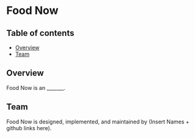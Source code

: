 # Food Now

## Table of contents

* [Overview](#overview)
* [Team](#team)

## Overview

Food Now is an _______.

## Team

Food Now is designed, implemented, and maintained by (Insert Names + github links here).
